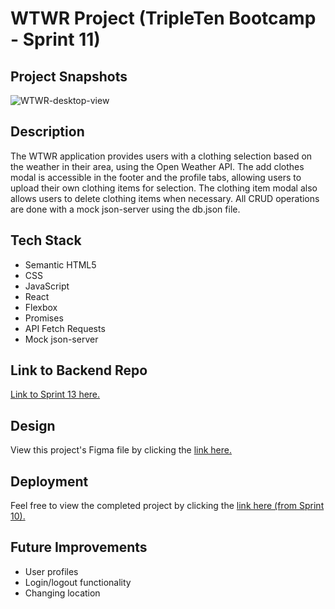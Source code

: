 # WTWR Project (TripleTen Bootcamp - Sprint 11)

## Project Snapshots

![WTWR-desktop-view](https://github.com/user-attachments/assets/cd6b74ab-03b1-4474-8cdb-262acd52c98f)

## Description

The WTWR application provides users with a clothing selection based on the weather in their area, using the Open Weather API. The add clothes modal is accessible in the footer and the profile tabs, allowing users to upload their own clothing items for selection. The clothing item modal also allows users to delete clothing items when necessary. All CRUD operations are done with a mock json-server using the db.json file.

## Tech Stack

- Semantic HTML5
- CSS
- JavaScript
- React
- Flexbox
- Promises
- API Fetch Requests
- Mock json-server

## Link to Backend Repo

[Link to Sprint 13 here.](https://github.com/brogers111/se_project_express)

## Design

View this project's Figma file by clicking the [link here.](https://www.figma.com/design/JELwiE1GnlYDgJTcphpJOH/Sprint-11%3A-WTWR?node-id=311-433&node-type=canvas&t=AF6tfwAh05Af10G4-0)

## Deployment

Feel free to view the completed project by clicking the [link here (from Sprint 10).](https://brogers111.github.io/se_project_react/)

## Future Improvements

- User profiles
- Login/logout functionality
- Changing location
